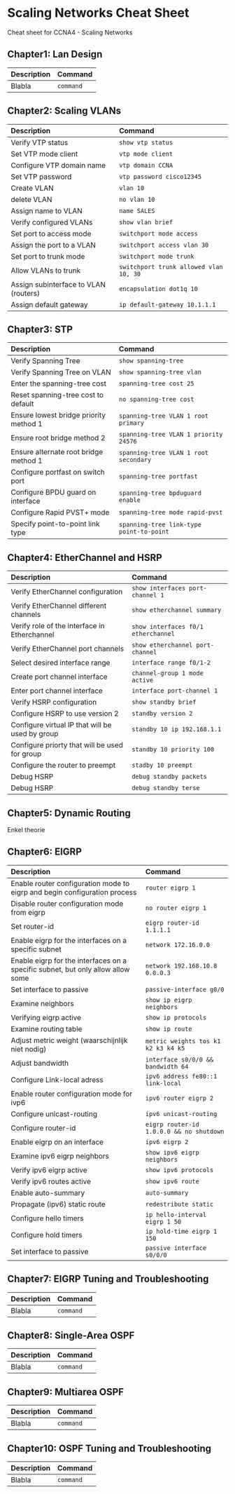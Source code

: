 # Scaling Networks Cheat Sheet
Cheat sheet for CCNA4 - Scaling Networks

## Chapter1: Lan Design

| Description       | Command       |
|:-----------------|:-------------|
| Blabla            | `command`     |

## Chapter2: Scaling VLANs

| Description       | Command       |
|:-----------------|:-------------|
| Verify VTP status | `show vtp status`     |
| Set VTP mode client | `vtp mode client` |
| Configure VTP domain name | `vtp domain CCNA` |
| Set VTP password | `vtp password cisco12345` |
| Create VLAN | `vlan 10` |
| delete VLAN | `no vlan 10` |
| Assign name to VLAN | `name SALES` |
| Verify configured VLANs | `show vlan brief` |
| Set port to access mode | `switchport mode access` |
| Assign the port to a VLAN | `switchport access vlan 30` |
| Set port to trunk mode | `switchport mode trunk` |
| Allow VLANs to trunk | `switchport trunk allowed vlan 10, 30` |
| Assign subinterface to VLAN (routers) | `encapsulation dot1q 10` |
| Assign default gateway | `ip default-gateway 10.1.1.1` |

## Chapter3: STP

| Description       | Command       |
|:-----------------|:-------------|
| Verify Spanning Tree | `show spanning-tree` |
| Verify Spanning Tree on VLAN | `show spanning-tree vlan`|
| Enter the spanning-tree cost | `spanning-tree cost 25` |
| Reset spanning-tree cost to default | `no spanning-tree cost` |
| Ensure lowest bridge priority method 1| `spanning-tree VLAN 1 root primary`|
| Ensure root bridge method 2| `spanning-tree VLAN 1 priority 24576`|
| Ensure alternate root bridge method 1| `spanning-tree VLAN 1 root secondary`|
| Configure portfast on switch port | `spanning-tree portfast`|
| Configure BPDU guard on interface | `spanning-tree bpduguard enable`|
| Configure Rapid PVST+ mode | `spanning-tree mode rapid-pvst`|
| Specify point-to-point link type | `spanning-tree link-type point-to-point` |



## Chapter4: EtherChannel and HSRP

| Description       | Command       |
|:-----------------|:-------------|
| Verify EtherChannel configuration | `show interfaces port-channel 1`|
| Verify EtherChannel different channels | `show etherchannel summary`|
| Verify role of the interface in Etherchannel | `show interfaces f0/1 etherchannel`|
| Verify EtherChannel port channels | `show etherchannel port-channel`|
| Select desired interface range | `interface range f0/1-2`|
| Create port channel interface | `channel-group 1 mode active`|
| Enter port channel interface | `interface port-channel 1`|
| Verify HSRP configuration | `show standby brief`|
| Configure HSRP to use version 2 | `standby version 2`|
| Configure virtual IP that will be used by group | `standby 10 ip 192.168.1.1` |
| Configure priorty that will be used for group | `standby 10 priority 100`|
| Configure the router to preempt | `stadby 10 preempt`|
| Debug HSRP | `debug standby packets`|
| Debug HSRP | `debug standby terse`|

## Chapter5: Dynamic Routing

Enkel theorie

## Chapter6: EIGRP

| Description       | Command       |
|:-----------------|:-------------|
| Enable router configuration mode to eigrp and begin configuration process | `router eigrp 1` |
| Disable router configuration mode from eigrp| `no router eigrp 1`|
| Set router-id | `eigrp router-id 1.1.1.1` |
| Enable eigrp for the interfaces on a specific subnet| `network 172.16.0.0` |
| Enable eigrp for the interfaces on a specific subnet, but only allow allow some| `network 192.168.10.8 0.0.0.3` |
| Set interface to passive | `passive-interface g0/0` |
| Examine neighbors | `show ip eigrp neighbors` |
| Verifying eigrp active | `show ip protocols` |
| Examine routing table | `show ip route`|
| Adjust metric weight (waarschijnlijk niet nodig) | `metric weights tos k1 k2 k3 k4 k5` |
| Adjust bandwidth | `interface s0/0/0 && bandwidth 64` |
| Configure Link-local adress | `ipv6 address fe80::1 link-local` |
| Enable router configuration mode for ivp6 | `ipv6 router eigrp 2` |
| Configure unicast-routing | `ipv6 unicast-routing` |
| Configure router-id | `eigrp router-id 1.0.0.0 && no shutdown` |
| Enable eigrp on an interface | `ipv6 eigrp 2` |
| Examine ipv6 eigrp neighbors | `show ipv6 eigrp neighbors` |
| Verify ipv6 eigrp active | `show ipv6 protocols` |
| Verify ipv6 routes active | `show ipv6 route` |
| Enable auto-summary | `auto-summary` |
| Propagate (ipv6) static route | `redestribute static` |
| Configure hello timers | `ip hello-interval eigrp 1 50` |
| Configure hold timers | `ip hold-time eigrp 1 150` |
| Set interface to passive | `passive interface s0/0/0` |

## Chapter7: EIGRP Tuning and Troubleshooting

| Description       | Command       |
|:-----------------|:-------------|
| Blabla            | `command`     |

## Chapter8: Single-Area OSPF

| Description       | Command       |
|:-----------------|:-------------|
| Blabla            | `command`     |

## Chapter9: Multiarea OSPF

| Description       | Command       |
|:-----------------|:-------------|
| Blabla            | `command`     |

## Chapter10: OSPF Tuning and Troubleshooting

| Description       | Command       |
|:-----------------|:-------------|
| Blabla            | `command`     |
